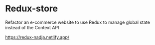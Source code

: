 # Redux-store

Refactor an e-commerce website to use Redux to manage global state instead of the Context API

https://redux-nadja.netlify.app/
